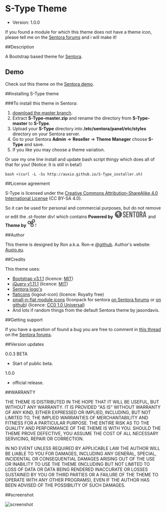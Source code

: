 # S-Type Theme
* Version: 1.0.0

If you found a module for which this theme does not have a theme icon, please tell me on the [Sentora forums](http://forums.sentora.org/showthread.php?tid=1577) and i will make it!

##Description

A Bootstrap based theme for [Sentora](http://sentora.org/).

## Demo

Check out this theme on the [Sentora demo](http://sentora.ga).

##installing S-Type theme

###To install this theme in Sentora:
1. [download the master branch](https://github.com/auxio/S-Type/archive/master.zip).
2. Extract **S-Type-master.zip** and rename the directory from **S-Type-master** to **S-Type**.
3. Upload your **S-Type** directory into **/etc/sentora/panel/etc/styles** directory on your Sentora server.
4. Go to your Sentora **Admin** => **Reseller** => **Theme Manager** choose **S-Type** and save.
5. If you like you may choose a theme variation.

Or use my one line install and update bash script thingy which does all of that for you! (Notice: It is still in beta!)
```
bash <(curl -L -Ss http://auxio.github.io/S-Type_installer.sh)
```

##License agreement

S-Type is licensed under the [Creative Commons Attribution-ShareAlike 4.0 International License](https://creativecommons.org/licenses/by-sa/4.0/) (CC BY-SA 4.0).

So it can be used for personal and commercial purposes, but do not remove or edit the .st-footer div! which contains **Powered by** ![sentora](https://raw.githubusercontent.com/auxio/S-Type/master/img/logos/sentora_logo_sig.png) and **Theme by** ![auxio](https://raw.githubusercontent.com/auxio/S-Type/master/img/logos/auxio-logo.png)!

##Author

This theme is designed by Ron a.k.a. Ron-e [@github](https://github.com/Ron-e).
Author's website: [Auxio.eu](http://auxio.eu/).

##Credits

This theme uses:
* [Bootstrap v3.1.1](http://getbootstrap.com) (licence: [MIT](https://github.com/twbs/bootstrap/blob/master/LICENSE))
* [jQuery v1.11.1](http://jquery.org) (licence: [MIT](https://github.com/twbs/bootstrap/blob/master/LICENSE))
* [Sentora logo's](https://github.com/sentora/art)
* [flaticons](http://flaticons.net/) (logout-icon) (licence: Royalty free)
* [small-n-flat module icons](http://paomedia.github.io/small-n-flat/) (Iconpack for sentora [on Sentora forums](https://github.com/auxio/small-n-flat-icon-pack) or [on github](http://forums.sentora.org/showthread.php?tid=1562&pid=10000#pid10000)) (licence: [CC0 1.0 Universal](https://github.com/paomedia/small-n-flat/blob/master/LICENSE))
* And lots if random things from the default Sentora theme by jasondavis.

##Getting support

If you have a question of found a bug you are free to comment in [this thread](http://forums.sentora.org/showthread.php?tid=1577) on the [Sentora forums](http://forums.sentora.org/).

##Version updates

0.0.3 BETA 
* Start of public beta.

1.0.0
* official release.

##WARRANTY

THE THEME IS DISTRIBUTED IN THE HOPE THAT IT WILL BE USEFUL, BUT WITHOUT ANY WARRANTY. 
IT IS PROVIDED "AS IS" WITHOUT WARRANTY OF ANY KIND, EITHER EXPRESSED OR IMPLIED, INCLUDING, BUT NOT LIMITED TO, THE IMPLIED WARRANTIES OF MERCHANTABILITY AND FITNESS FOR A PARTICULAR PURPOSE. 
THE ENTIRE RISK AS TO THE QUALITY AND PERFORMANCE OF THE THEME IS WITH YOU. 
SHOULD THE THEME PROVE DEFECTIVE, YOU ASSUME THE COST OF ALL NECESSARY SERVICING, REPAIR OR CORRECTION.

IN NO EVENT UNLESS REQUIRED BY APPLICABLE LAW THE AUTHOR WILL BE LIABLE TO YOU FOR DAMAGES, 
INCLUDING ANY GENERAL, SPECIAL, INCIDENTAL OR CONSEQUENTIAL DAMAGES ARISING OUT OF THE USE OR INABILITY TO USE THE THEME 
(INCLUDING BUT NOT LIMITED TO LOSS OF DATA OR DATA BEING RENDERED INACCURATE OR LOSSES SUSTAINED BY YOU OR THIRD PARTIES OR A FAILURE OF THE THEME TO OPERATE WITH ANY OTHER PROGRAMS), 
EVEN IF THE AUTHOR HAS BEEN ADVISED OF THE POSSIBILITY OF SUCH DAMAGES.

##screenshot

![screenshot](http://i.imgur.com/SgYo9v3.png)
